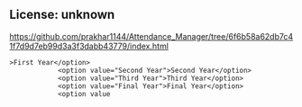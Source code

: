 ## License: unknown
https://github.com/prakhar1144/Attendance_Manager/tree/6f6b58a62db7c41f7d9d7eb99d3a3f3dabb43779/index.html

```
>First Year</option>
            <option value="Second Year">Second Year</option>
            <option value="Third Year">Third Year</option>
            <option value="Final Year">Final Year</option>
            <option value
```